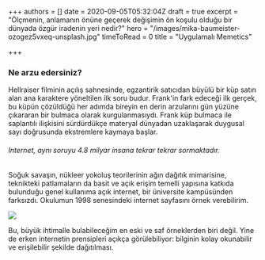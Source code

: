 +++
authors = []
date = 2020-09-05T05:32:04Z
draft = true
excerpt = "Ölçmenin, anlamanın önüne geçerek değişimin ön koşulu olduğu bir dünyada özgür iradenin yeri nedir?"
hero = "/images/mika-baumeister-ozogez5vxeq-unsplash.jpg"
timeToRead = 0
title = "Uygulamalı Memetics"

+++
### **Ne arzu edersiniz?**

Hellraiser filminin açılış sahnesinde, egzantirik satıcıdan büyülü bir küp satın alan ana karaktere yöneltilen ilk soru budur. Frank'in fark edeceği ilk gerçek, bu küpün çözüldüğü her adımda bireyin en derin arzularını gün yüzüne çıkararan bir bulmaca olarak kurgulanmasıydı. Frank küp bulmaca ile saplantılı ilişkisini sürdürdükçe materyal dünyadan uzaklaşarak duygusal sayı doğrusunda ekstremlere kaymaya başlar.

###### Internet, aynı soruyu 4.8 milyar insana tekrar tekrar sormaktadır.

Soğuk savaşın, nükleer yokoluş teorilerinin ağın dağıtık mimarisine, teknikteki patlamaların da basit ve açık erişim temelli yapısına katkıda bulunduğu genel kullanıma açık internet, bir üniversite kampüsünden farksızdı. Okulumun 1998 senesindeki internet sayfasını örnek verebilirim.

![](/images/https-web-archive-org-web-19980127035000-http-www-bilkent-edu.png)

Bu, büyük ihtimalle bulabileceğim en eski ve saf örneklerden biri değil. Yine de erken internetin prensipleri açıkça görülebiliyor: bilginin kolay okunabilir ve erişilebilir şekilde dağıtılması.